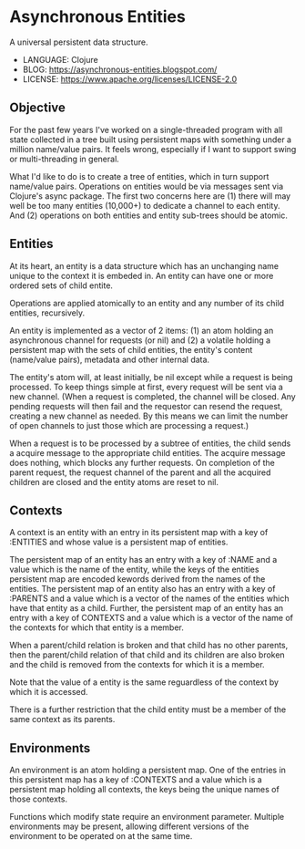 # Asynchronous Entities

A universal persistent data structure.

* LANGUAGE: Clojure
* BLOG: https://asynchronous-entities.blogspot.com/
* LICENSE: https://www.apache.org/licenses/LICENSE-2.0

## Objective

For the past few years I've worked on a single-threaded program with all state collected
in a tree built using persistent maps with something under a million name/value pairs. 
It feels wrong, especially if I want to support swing or multi-threading in general.

What I'd like to do is to create a tree of entities, which in turn support name/value pairs.
Operations on entities would be via messages sent via Clojure's async package. The first two concerns
here are (1) there will may well be too many entities (10,000+) to dedicate a channel to each 
entity. And (2) operations on both entities and entity sub-trees should be atomic.

## Entities

At its heart, an entity is a data structure which has an unchanging name unique to the context it is embeded in. 
An entity can have one or more ordered sets of child entite. 

Operations are applied atomically to an entity and any number of its child entities, recursively.

An entity is implemented as a vector of 2 items: (1) an atom holding an asynchronous channel for requests (or nil) and (2) a volatile holding a persistent map with the sets of 
child entities, the entity's content (name/value pairs), metadata and other internal data.

The entity's atom will, at least initially, be nil except while a request is being processed. To keep things simple at first, every
request will be sent via a new channel. (When a request is completed, the channel will be closed. Any pending requests will then fail and the requestor 
can resend the request, creating a new channel as needed. By this means we can limit the number of open channels to just those which are processing a
request.)

When a request is to be processed by a subtree of entities, the child sends a acquire message to the appropriate child entities. 
The acquire message does nothing, which blocks any further requests.
On completion of the parent request, the request channel of the parent and all the acquired children are closed and the entity atoms are reset to nil.

## Contexts

A context is an entity with an entry in its persistent map with a key of :ENTITIES and whose value is a persistent map of entities. 

The persistent map of an entity has an entry with a key of :NAME and a value which is the name of the entity, while the 
keys of the entities persistent map are encoded kewords derived from the names of the entities.
The persistent map of an entity also has an entry with a key of :PARENTS and a value which is a vector of the names of the entities which 
have that entity as a child. 
Further, the persistent map of an entity has an entry with a key of CONTEXTS and a value which is a vector of the name of the contexts for which 
that entity is a member.

When a parent/child relation is broken and that child has no other parents, then the parent/child relation of that child and its children are also broken
and the child is removed from the contexts for which it is a member.

Note that the value of a entity is the same reguardless of the context by which it is accessed.

There is a further restriction that the child entity must be a member of the same context as its parents.

## Environments

An environment is an atom holding a persistent map. One of the entries in this persistent map has a key of :CONTEXTS and a value which is a persistent map
holding all contexts, the keys being the unique names of those contexts.

Functions which modify state require an environment parameter. Multiple environments may be present, allowing different versions of the environment to be
operated on at the same time.

